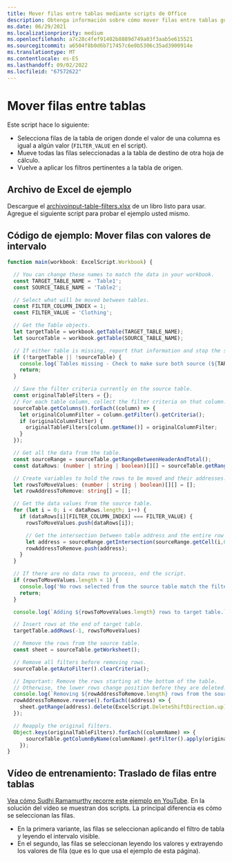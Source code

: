 ```yaml
---
title: Mover filas entre tablas mediante scripts de Office
description: Obtenga información sobre cómo mover filas entre tablas guardando filtros y procesando y volviendo a aplicar los filtros.
ms.date: 06/29/2021
ms.localizationpriority: medium
ms.openlocfilehash: a7c28c4fef91402b8889d749a03f3aab5e615521
ms.sourcegitcommit: a6504f8b0d6b717457c6e0b5306c35ad3900914e
ms.translationtype: MT
ms.contentlocale: es-ES
ms.lasthandoff: 09/02/2022
ms.locfileid: "67572622"
---
```

# <a name="move-rows-across-tables"></a>Mover filas entre tablas

Este script hace lo siguiente:

* Selecciona filas de la tabla de origen donde el valor de una columna es igual a algún valor (`FILTER_VALUE` en el script).
* Mueve todas las filas seleccionadas a la tabla de destino de otra hoja de cálculo.
* Vuelve a aplicar los filtros pertinentes a la tabla de origen.

## <a name="sample-excel-file"></a>Archivo de Excel de ejemplo

Descargue el [ archivoinput-table-filters.xlsx](input-table-filters.xlsx) de un libro listo para usar. Agregue el siguiente script para probar el ejemplo usted mismo.

## <a name="sample-code-move-rows-using-range-values"></a>Código de ejemplo: Mover filas con valores de intervalo

```TypeScript
function main(workbook: ExcelScript.Workbook) {

  // You can change these names to match the data in your workbook.
  const TARGET_TABLE_NAME = 'Table1';
  const SOURCE_TABLE_NAME = 'Table2';

  // Select what will be moved between tables.
  const FILTER_COLUMN_INDEX = 1;
  const FILTER_VALUE = 'Clothing';

  // Get the Table objects.
  let targetTable = workbook.getTable(TARGET_TABLE_NAME);
  let sourceTable = workbook.getTable(SOURCE_TABLE_NAME);

  // If either table is missing, report that information and stop the script.
  if (!targetTable || !sourceTable) {
    console.log(`Tables missing - Check to make sure both source (${TARGET_TABLE_NAME}) and target table (${SOURCE_TABLE_NAME}) are present before running the script. `);
    return;
  }

  // Save the filter criteria currently on the source table.
  const originalTableFilters = {};
  // For each table column, collect the filter criteria on that column.
  sourceTable.getColumns().forEach((column) => {
    let originalColumnFilter = column.getFilter().getCriteria();
    if (originalColumnFilter) {
      originalTableFilters[column.getName()] = originalColumnFilter;
    }
  });

  // Get all the data from the table.
  const sourceRange = sourceTable.getRangeBetweenHeaderAndTotal();
  const dataRows: (number | string | boolean)[][] = sourceTable.getRangeBetweenHeaderAndTotal().getValues();

  // Create variables to hold the rows to be moved and their addresses.
  let rowsToMoveValues: (number | string | boolean)[][] = [];
  let rowAddressToRemove: string[] = [];

  // Get the data values from the source table.
  for (let i = 0; i < dataRows.length; i++) { 
    if (dataRows[i][FILTER_COLUMN_INDEX] === FILTER_VALUE) {
      rowsToMoveValues.push(dataRows[i]);

      // Get the intersection between table address and the entire row where we found the match. This provides the address of the range to remove.
      let address = sourceRange.getIntersection(sourceRange.getCell(i,0).getEntireRow()).getAddress();
      rowAddressToRemove.push(address);
    }
  }

  // If there are no data rows to process, end the script.
  if (rowsToMoveValues.length < 1) {
    console.log('No rows selected from the source table match the filter criteria.');
    return;
  }

  console.log(`Adding ${rowsToMoveValues.length} rows to target table.`);

  // Insert rows at the end of target table.
  targetTable.addRows(-1, rowsToMoveValues)

  // Remove the rows from the source table.
  const sheet = sourceTable.getWorksheet();

  // Remove all filters before removing rows.
  sourceTable.getAutoFilter().clearCriteria();

  // Important: Remove the rows starting at the bottom of the table.
  // Otherwise, the lower rows change position before they are deleted.
  console.log(`Removing ${rowAddressToRemove.length} rows from the source table.`);
  rowAddressToRemove.reverse().forEach((address) => {
    sheet.getRange(address).delete(ExcelScript.DeleteShiftDirection.up);
  });

  // Reapply the original filters. 
  Object.keys(originalTableFilters).forEach((columnName) => {
      sourceTable.getColumnByName(columnName).getFilter().apply(originalTableFilters[columnName]);
    });
}
```

## <a name="training-video-move-rows-across-tables"></a>Vídeo de entrenamiento: Traslado de filas entre tablas

[Vea cómo Sudhi Ramamurthy recorre este ejemplo en YouTube](https://youtu.be/_3t3Pk4i2L0). En la solución del vídeo se muestran dos scripts. La principal diferencia es cómo se seleccionan las filas.

* En la primera variante, las filas se seleccionan aplicando el filtro de tabla y leyendo el intervalo visible.
* En el segundo, las filas se seleccionan leyendo los valores y extrayendo los valores de fila (que es lo que usa el ejemplo de esta página).
